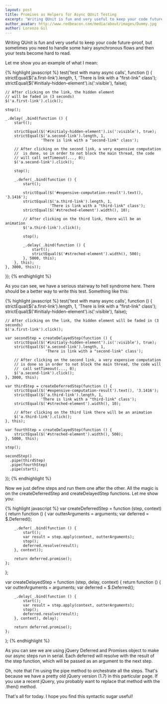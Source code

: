 ```yaml
---
layout: post
title: Promises as Helpers for Async QUnit Testing
excerpt: "Writing QUnit is fun and very useful to keep your code future-proof, but sometimes you need to handle some hairy asynchronous flows and then your tests become hard to read."
author_avatar: http://www.redbeacon.com/media/about/images/Dummy.jpg
author: Lorenzo Gil
---
```


Writing QUnit is fun and very useful to keep your code future-proof, but sometimes you need to handle some hairy asynchronous flows and then your tests become hard to read.

Let me show you an example of what I mean:

{% highlight javascript %}
test('test with many async calls', function () {
    strictEqual($('a.first-link').length, 1,
                'There is link with a "first-link" class');
    strictEqual($('#initialy-hidden-element').is(':visible'), false);

    // After clicking on the link, the hidden element
    // will be faded in (3 seconds)
    $('a.first-link').click();

    stop();

    _.delay(_.bind(function () {
        start();

        strictEqual($('#initialy-hidden-element').is(':visible'), true);
        strictEqual($('a.second-link').length, 1,
                    'There is link with a "second-link" class');

        // After clicking on the second link, a very expensive computation
        //  is done, so in order to not block the main thread, the code
        // will call setTimeout(..., 0);
        $('a.second-link').click();

        stop();

        _.defer(_.bind(function () {
            start();

            strictEqual($('#expensive-computation-result').text(), '3.1416');
            strictEqual($('a.third-link').length, 1,
                        'There is link with a "third-link" class');
            strictEqual($('#streched-element').width(), 10);

            // After clicking on the third link, there will be an animation
            $('a.third-link').click();

            stop();

            _.delay(_.bind(function () {
                start();
                strictEqual($('#streched-element').width(), 500);
            }, 5000, this);
        }, this);
    }, 3000, this));
});
{% endhighlight %}

As you can see, we have a serious stairway to hell syndrome here. There should be a better way to write this test. Something like this:

{% highlight javascript %}
test('test with many async calls', function () {
    strictEqual($('a.first-link').length, 1,
                'There is link with a "first-link" class');
    strictEqual($('#initialy-hidden-element').is(':visible'), false);

    // After clicking on the link, the hidden element will be faded in (3 seconds)
    $('a.first-link').click();

    var secondStep = createDelayedStep(function () {
        strictEqual($('#initialy-hidden-element').is(':visible'), true);
        strictEqual($('a.second-link').length, 1,
                      'There is link with a "second-link" class');

        // After clicking on the second link, a very expensive computation
        // is done so in order to not block the main thread, the code will
        //  call setTimeout(..., 0);
        $('a.second-link').click();
    }, 3000, this);

    var thirdStep = createDeferredStep(function () {
        strictEqual($('#expensive-computation-result').text(), '3.1416');
        strictEqual($('a.third-link').length, 1,
                    'There is link with a "third-link" class');
        strictEqual($('#streched-element').width(), 10);

        // After clicking on the third link there will be an animation
        $('a.third-link').click();
    }, this);

    var fourthStep = createDelayedStep(function () {
        strictEqual($('#streched-element').width(), 500);
    }, 5000, this);

    stop();

    secondStep()
      .pipe(thirdStep)
      .pipe(fourthStep)
      .pipe(start);
});
{% endhighlight %}

Now we just define steps and run them one after the other. All the magic is on the createDeferredStep and createDelayedStep functions. Let me show you:

{% highlight javascript %}
var createDeferredStep = function (step, context) {
    return function () {
        var outterArguments = arguments;
        var deferred = $.Deferred();

        _.defer(_.bind(function () {
            start();
            var result = step.apply(context, outterArguments);
            stop();
            deferred.resolve(result);
        }, context));

        return deferred.promise();
    };
};

var createDelayedStep = function (step, delay, context) {
    return function () {
        var outterArguments = arguments;
        var deferred = $.Deferred();

        _.delay(_.bind(function () {
            start();
            var result = step.apply(context, outterArguments);
            stop();
            deferred.resolve(result);
        }, context), delay);

        return deferred.promise();
    };
};
{% endhighlight %}

As you can see we are using jQuery Deferred and Promises object to make our async steps run in serial. Each deferred will resolve with the result of the step function, which will be passed as an argument to the next step.

Oh, note that I'm using the pipe method to orchestrate all the steps. That's because we have a pretty old jQuery version (1.7) in this particular page. If you use a recent jQuery, you probably want to replace that method with the .then() method.

That's all for today. I hope you find this syntactic sugar useful!
